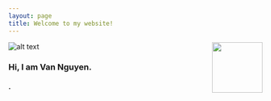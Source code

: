 ```yaml
---
layout: page
title: Welcome to my website!
---
```



![alt text](https://github.com/vnguyenbfb/vnguyenbfb.github.io/tree/master/assets/Profile_pic_RESIZE_2.png "")
<img align="right" width="100" height="100" src="http://www.fillmurray.com/100/100">

### Hi, I am Van Nguyen.
#### .
